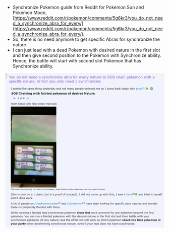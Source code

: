 * Synchronize Pokemon guide from Reddit for Pokemon Sun and Pokemon Moon, [https://www.reddit.com/r/pokemon/comments/5g6kr3/you_do_not_need_a_synchronize_abra_for_every/](https://www.reddit.com/r/pokemon/comments/5g6kr3/you_do_not_need_a_synchronize_abra_for_every/).
* So, there is no need anymore to get specific Abras for synchronize the nature.
* I can just lead with a dead Pokemon with desired nature in the first slot and then give second position to the Pokemon with Synchronize ability. Hence, the battle will start with second slot Pokemon that has Synchronize ability.

![./20161203-1519-cet-new-synchronize-method-in-pokemon-sun-and-pokemon-moon-1.png](./20161203-1519-cet-new-synchronize-method-in-pokemon-sun-and-pokemon-moon-1.png)